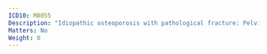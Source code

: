 ```yaml
---
ICD10: M8055
Description: "Idiopathic osteoporosis with pathological fracture: Pelvic region and thigh"
Matters: No
Weight: 0
---
```


